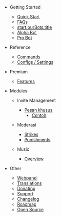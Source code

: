 - Getting Started

  - [Quick Start](/id-ID/getting-started/quick-start.md)
  - [FAQs](/id-ID/getting-started/faq.md)
  - [start.ourBots.title](/id-ID/getting-started/our-bots.md)
  - [Alpha Bot](/id-ID/getting-started/alpha.md)
  - [Pro Bot](/id-ID/getting-started/pro.md)

- Reference

  - [Commands](/id-ID/reference/commands.md)
  - [Configs / Settings](/id-ID/reference/settings.md)

- Premium

  - [Features](/id-ID/premium/features.md)

- Modules

  - Invite Management

    - [Pesan khusus](/id-ID/modules/invites/custom-messages.md)
      - [Contoh](/id-ID/modules/invites/examples.md)

  - Moderasi

    - [Strikes](/id-ID/modules/moderation/strikes.md)
    - [Punishments](/id-ID/modules/moderation/punishments.md)

  - Music

    - [Overview](/id-ID/modules/music/overview.md)

- Other

  - [Webpanel](/id-ID/other/webpanel.md)
  - [Translations](/id-ID/other/translations.md)
  - [Donating](/id-ID/other/donating.md)
  - [Support](/id-ID/other/support.md)
  - [Changelog](/id-ID/other/changelog.md)
  - [Roadmap](/id-ID/other/roadmap.md)
  - [Open Source](/id-ID/other/open-source.md)
